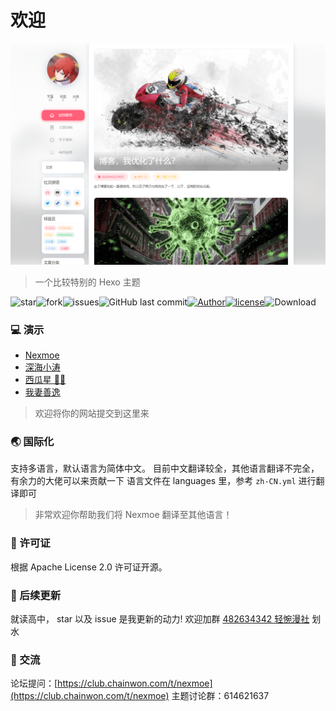 # 欢迎

![&#x9884;&#x89C8;&#x56FE;](.gitbook/assets/cover.png)

> 一个比较特别的 Hexo 主题

![star](https://img.shields.io/github/stars/nexmoe/hexo-theme-nexmoe.svg)![fork](https://img.shields.io/github/forks/nexmoe/hexo-theme-nexmoe.svg)![issues](https://img.shields.io/github/issues/nexmoe/hexo-theme-nexmoe.svg)![GitHub last commit](https://img.shields.io/github/last-commit/nexmoe/hexo-theme-nexmoe.svg?label=commits)[![Author](https://img.shields.io/badge/author-%E6%8A%98%E5%BD%B1%E8%BD%BB%E6%A2%A6-red.svg)](https://nexmoe.com)[![license](https://img.shields.io/github/license/nexmoe/hexo-theme-nexmoe.svg)](https://github.com/nexmoe/hexo-theme-nexmoe/blob/master/LICENSE)![Download](https://img.shields.io/badge/download-29.9KB-brightgreen.svg)

### 💻 演示

* [Nexmoe](https://nexmoe.com/)
* [深海小涛](https://hexo.xtaolink.cn/)
* [西瓜星 🍉✨](https://suikastar.com/)
* [我妻善逸](http://fguby.love/)

> 欢迎将你的网站提交到这里来

### 🌏 国际化

支持多语言，默认语言为简体中文。 目前中文翻译较全，其他语言翻译不完全，有余力的大佬可以来贡献一下 语言文件在 languages 里，参考 `zh-CN.yml` 进行翻译即可

> 非常欢迎你帮助我们将 Nexmoe 翻译至其他语言！

### 📄 许可证

根据 Apache License 2.0 许可证开源。

### 🍻 后续更新

就读高中， star 以及 issue 是我更新的动力! 欢迎加群 [482634342 轻惋漫社](https://jq.qq.com/?_wv=1027&k=5CfKHun) 划水

### 💬 交流

论坛提问：[https://club.chainwon.com/t/nexmoe](https://club.chainwon.com/t/nexmoe) 主题讨论群：614621637

